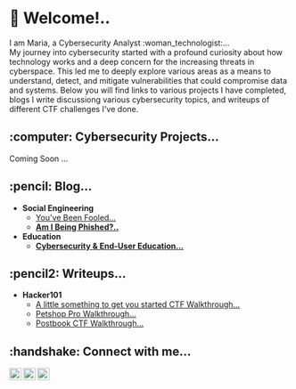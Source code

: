 <h1>👋 Welcome!..</h1> 

<p>I am Maria, a Cybersecurity Analyst :woman_technologist:... </br> My journey into cybersecurity started with a profound curiosity about how technology works and a deep concern for the increasing threats in cyberspace. This led me to deeply explore various areas as a means to understand, detect, and mitigate vulnerabilities that could compromise data and systems. Below you will find links to various projects I have completed, blogs I write discussiong various cybersecurity topics, and writeups of different CTF challenges I've done.</p> 

<h2>:computer: Cybersecurity Projects...</h2>
  Coming Soon ...

<h2>:pencil: Blog...</h2>

- <b>Social Engineering</b>
  - [You've Been Fooled...](https://www.walkingeclipse.com/post/you-ve-been-fooled-social-engineering)
  - <b>[Am I Being Phished?..](https://www.walkingeclipse.com/post/am-i-being-phished)</b>
- <b>Education</b>
  - <b>[Cybersecurity & End-User Education...](https://www.walkingeclipse.com/post/cybersecurity-end-user-education)</b>
  

<h2>:pencil2: Writeups...</h2>

- <b>Hacker101</b>
  - [A little something to get you started CTF Walkthrough...](https://www.walkingeclipse.com/ctfs/a-little-something-to-get-you-started-ctf-walkthrough)
  - [Petshop Pro Walkthrough...](https://www.walkingeclipse.com/ctfs/petshop-pro-walkthrough-)
  - [Postbook CTF Walkthrough...](https://www.walkingeclipse.com/ctfs/postbook-ctf-walkthrough)


<h2>:handshake: Connect with me...</h2>

[<img align="left" alt="MariaManzano | Twitter" width="22px" src="https://cdn.jsdelivr.net/npm/simple-icons@v3/icons/twitter.svg" />][twitter]
[<img align="left" alt="MariaManzano | LinkedIn" width="22px" src="https://cdn.jsdelivr.net/npm/simple-icons@v3/icons/linkedin.svg" />][linkedin]
[<img align="left" alt="MariaManzano | Instagram" width="22px" src="https://cdn.jsdelivr.net/npm/simple-icons@v3/icons/instagram.svg" />][instagram]

[twitter]: https://twitter.com/walkingeclipse
[instagram]: https://www.instagram.com/walkingeclipse/
[linkedin]: https://linkedin.com/in/maria-m-manzano

<!--
**walkingeclipse/walkingeclipse** is a ✨ _special_ ✨ repository because its `README.md` (this file) appears on your GitHub profile.

Here are some ideas to get you started:

- 🔭 I’m currently working on ...
- 🌱 I’m currently learning ...
- 👯 I’m looking to collaborate on ...
- 🤔 I’m looking for help with ...
- 💬 Ask me about ...
- 📫 How to reach me: ...
- 😄 Pronouns: ...
- ⚡ Fun fact: ...
-->
